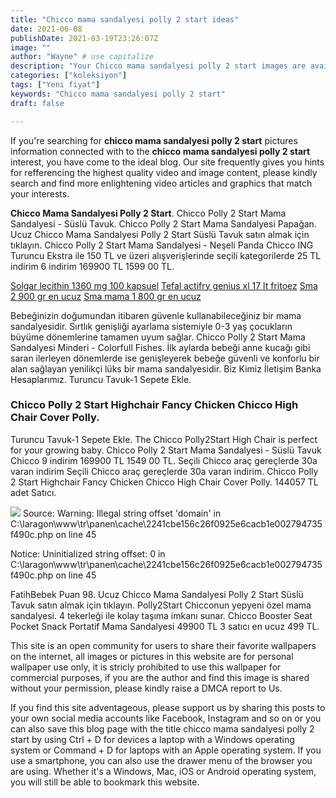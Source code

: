 ```yaml
---
title: "Chicco mama sandalyesi polly 2 start ideas"
date: 2021-06-08
publishDate: 2021-03-19T23:26:07Z
image: ""
author: "Wayne" # use capitalize
description: "Your Chicco mama sandalyesi polly 2 start images are available in this site. Chicco mama sandalyesi polly 2 start are a topic that is being searched for and liked by netizens now. You can Download the Chicco mama sandalyesi polly 2 start files here. Download all royalty-free photos."
categories: ["koleksiyon"]
tags: ["Yeni fiyat"]
keywords: "Chicco mama sandalyesi polly 2 start"
draft: false

---
```


If you're searching for **chicco mama sandalyesi polly 2 start** pictures information connected with to the **chicco mama sandalyesi polly 2 start** interest, you have come to the ideal  blog.  Our site frequently  gives you  hints  for refferencing  the highest  quality video and image  content, please kindly search and find more enlightening video articles and graphics  that match your interests.

**Chicco Mama Sandalyesi Polly 2 Start**. Chicco Polly 2 Start Mama Sandalyesi - Süslü Tavuk. Chicco Polly 2 Start Mama Sandalyesi Papağan. Ucuz Chicco Mama Sandalyesi Polly 2 Start Süslü Tavuk satın almak için tıklayın. Chicco Polly 2 Start Mama Sandalyesi - Neşeli Panda Chicco ING Turuncu Ekstra ile 150 TL ve üzeri alışverişlerinde seçili kategorilerde 25 TL indirim 6 indirim 169900 TL 1599 00 TL.


[Solgar lecithin 1360 mg 100 kapsuel](/solgar-lecithin-1360-mg-100-kapsuel/)
[Tefal actifry genius xl 17 lt fritoez](/tefal-actifry-genius-xl-17-lt-fritoez/)
[Sma 2 900 gr en ucuz](/sma-2-900-gr-en-ucuz/)
[Sma mama 1 800 gr en ucuz](/sma-mama-1-800-gr-en-ucuz/)

Bebeğinizin doğumundan itibaren güvenle kullanabileceğiniz bir mama sandalyesidir. Sırtlık genişliği ayarlama sistemiyle 0-3 yaş çocukların büyüme dönemlerine tamamen uyum sağlar. Chicco Polly 2 Start Mama Sandalyesi Minderi - Colorfull Fishes. İlk aylarda bebeği anne kucağı gibi saran ilerleyen dönemlerde ise genişleyerek bebeğe güvenli ve konforlu bir alan sağlayan yenilikçi lüks bir mama sandalyesidir. Biz Kimiz İletişim Banka Hesaplarımız. Turuncu Tavuk-1 Sepete Ekle.

### Chicco Polly 2 Start Highchair Fancy Chicken Chicco High Chair Cover Polly.

Turuncu Tavuk-1 Sepete Ekle. The Chicco Polly2Start High Chair is perfect for your growing baby. Chicco Polly 2 Start Mama Sandalyesi - Süslü Tavuk Chicco 9 indirim 169900 TL 1549 00 TL. Seçili Chicco araç gereçlerde 30a varan indirim Seçili Chicco araç gereçlerde 30a varan indirim. Chicco Polly 2 Start Highchair Fancy Chicken Chicco High Chair Cover Polly. 144057 TL adet Satıcı.


![]( "")
Source: 
Warning: Illegal string offset 'domain' in C:\laragon\www\tr\panen\cache\2241cbe156c26f0925e6cacb1e002794735f490c.php on line 45

Notice: Uninitialized string offset: 0 in C:\laragon\www\tr\panen\cache\2241cbe156c26f0925e6cacb1e002794735f490c.php on line 45


FatihBebek Puan 98. Ucuz Chicco Mama Sandalyesi Polly 2 Start Süslü Tavuk satın almak için tıklayın. Polly2Start Chicconun yepyeni özel mama sandalyesi. 4 tekerleği ile kolay taşıma imkanı sunar. Chicco Booster Seat Pocket Snack Portatif Mama Sandalyesi 49900 TL 3 satıcı en ucuz 499 TL.

This site is an open community for users to share their favorite wallpapers on the internet, all images or pictures in this website are for personal wallpaper use only, it is stricly prohibited to use this wallpaper for commercial purposes, if you are the author and find this image is shared without your permission, please kindly raise a DMCA report to Us.

If you find this site adventageous, please support us by sharing this posts to your own social media accounts like Facebook, Instagram and so on or you can also save this blog page with the title chicco mama sandalyesi polly 2 start by using Ctrl + D for devices a laptop with a Windows operating system or Command + D for laptops with an Apple operating system. If you use a smartphone, you can also use the drawer menu of the browser you are using. Whether it's a Windows, Mac, iOS or Android operating system, you will still be able to bookmark this website.
